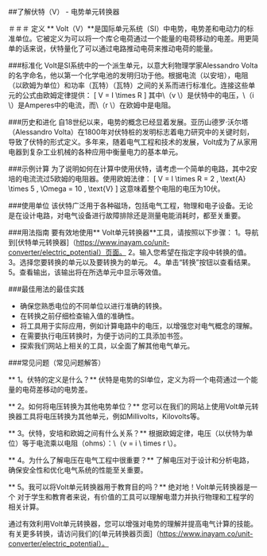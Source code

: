 ##了解伏特（V） - 电势单元转换器

＃＃＃ 定义
** Volt（V）**是国际单元系统（SI）中电势，电势差和电动力的标准单位。它被定义为可以将一个库仑电荷通过一个能量的电荷移动的电差。用更简单的话来说，伏特量化了可以通过电路推动电荷来推动电荷的能量。

###标准化
Volt是SI系统中的一个派生单元，以意大利物理学家Alessandro Volta的名字命名，他以第一个化学电池的发明归功于他。根据电流（以安培），电阻（以欧姆为单位）和功率（瓦特）（瓦特）之间的关系而进行标准化。连接这些单元的公式由欧姆定律提供：
\[ V = I \times R \]
其中\（v \）是伏特中的电压，\（i \）是Amperes中的电流，而\（r \）在欧姆中是电阻。

###历史和进化
自18世纪以来，电势的概念已经显着发展。亚历山德罗·沃尔塔（Alessandro Volta）在1800年对伏特桩的发明标志着电力研究中的关键时刻，导致了伏特的形式定义。多年来，随着电气工程和技术的发展，Volt成为了从家用电器到复杂工业机械的各种应用中衡量电力的基本单元。

###示例计算
为了说明如何在计算中使用伏特，请考虑一个简单的电路，其中2安培的电流流过5欧姆的电阻器。使用欧姆法律：
\[ V = I \times R = 2 \, \text{A} \times 5 \, \Omega = 10 \, \text{V} \]
这意味着整个电阻的电压为10伏。

###使用单位
该伏特广泛用于各种磁场，包括电气工程，物理和电子设备。无论是在设计电路，对电气设备进行故障排除还是测量电能消耗时，都至关重要。

###用法指南
要有效地使用** Volt单元转换器**工具，请按照以下步骤：
1。导航到[伏特单元转换器]（https://www.inayam.co/unit-converter/electric_potential）页面。
2。输入您希望在指定字段中转换的值。
3。选择您要转换的单元以及要转换为的单元。
4。单击“转换”按钮以查看结果。
5。查看输出，该输出将在所选单元中显示等效值。

###最佳用法的最佳实践
- 确保您熟悉电位的不同单位以进行准确的转换。
- 在转换之前仔细检查输入值的准确性。
- 将工具用于实际应用，例如计算电路中的电压，以增强您对电气概念的理解。
- 在需要执行电压转换时，为便于访问的工具添加书签。
- 探索我们网站上相关的工具，以全面了解其他电气单元。

###常见问题（常见问题解答）

** 1。伏特的定义是什么？**
伏特是电势的SI单位，定义为将一个电荷通过一个能量的电荷差移动的电势差。

** 2。如何将电压转换为其他电势单位？**
您可以在我们的网站上使用Volt单元转换器工具将电压转换为其他单元，例如Millivolts，Kilovolts等。

** 3。伏特，安培和欧姆之间有什么关系？**
根据欧姆定律，电压（以伏特为单位）等于电流乘以电阻（ohms）：\（v = i \ times r \）。

** 4。为什么了解电压在电气工程中很重要？**
了解电压对于设计和分析电路，确保安全性和优化电气系统的性能至关重要。

** 5。我可以将Volt单元转换器用于教育目的吗？**
绝对地！Volt单元转换器是一个 对于学生和教育者来说，有价值的工具可以理解电潜力并执行物理和工程学的相关计算。

通过有效利用Volt单元转换器，您可以增强对电势的理解并提高电气计算的技能。有关更多转换，请访问我们的[单元转换器页面]（https://www.inayam.co/unit-converter/electric_potential）。